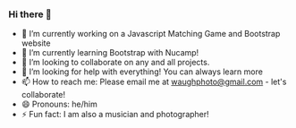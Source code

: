 ### Hi there 👋

- 🔭 I’m currently working on a Javascript Matching Game and Bootstrap website 
- 🌱 I’m currently learning Bootstrap with Nucamp! 
- 👯 I’m looking to collaborate on any and all projects.
- 🤔 I’m looking for help with everything! You can always learn more 
- 📫 How to reach me: Please email me at waughphoto@gmail.com - let's collaborate! 
- 😄 Pronouns: he/him
- ⚡ Fun fact: I am also a musician and photographer! 

<!--
**TylerWaugh01/TylerWaugh01** is a ✨ _special_ ✨ repository because its `README.md` (this file) appears on your GitHub profile.

Here are some ideas to get you started:

- 🔭 I’m currently working on ...
- 🌱 I’m currently learning ...
- 👯 I’m looking to collaborate on ...
- 🤔 I’m looking for help with ...
- 💬 Ask me about ...
- 📫 How to reach me: ...
- 😄 Pronouns: ...
- ⚡ Fun fact: ...
-->
